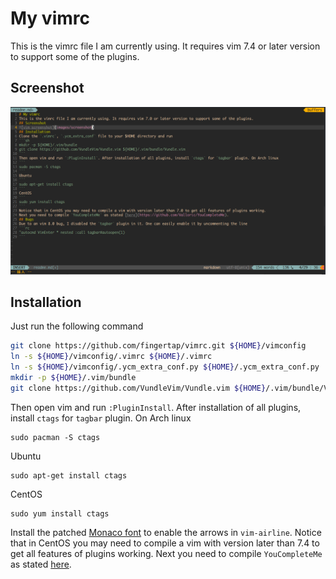 # My vimrc
This is the vimrc file I am currently using. It requires vim 7.4 or later version to support some of the plugins.
## Screenshot
![vim screenshot](images/screenshot.png)
## Installation
Just run the following command
```sh
git clone https://github.com/fingertap/vimrc.git ${HOME}/vimconfig
ln -s ${HOME}/vimconfig/.vimrc ${HOME}/.vimrc
ln -s ${HOME}/vimconfig/.ycm_extra_conf.py ${HOME}/.ycm_extra_conf.py
mkdir -p ${HOME}/.vim/bundle
git clone https://github.com/VundleVim/Vundle.vim ${HOME}/.vim/bundle/Vundle.vim
```
Then open vim and run `:PluginInstall`. After installation of all plugins, install `ctags` for `tagbar` plugin. On Arch linux
```
sudo pacman -S ctags
```
Ubuntu
```
sudo apt-get install ctags
```
CentOS
```
sudo yum install ctags
```
Install the patched [Monaco font](https://gist.github.com/baopham/1838072) to enable the arrows in `vim-airline`.
Notice that in CentOS you may need to compile a vim with version later than 7.4 to get all features of plugins working.
Next you need to compile `YouCompleteMe` as stated [here](https://github.com/Valloric/YouCompleteMe).
